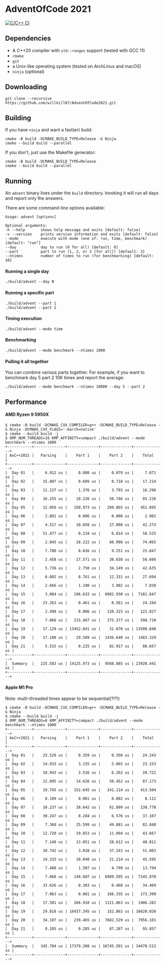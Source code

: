 # AdventOfCode 2021

[![C/C++ CI](https://github.com/willkill07/AdventOfCode2021/actions/workflows/cmake.yml/badge.svg)](https://github.com/willkill07/AdventOfCode2021/actions/workflows/cmake.yml)

## Dependencies

- A C++20 compiler with `std::ranges` support (tested with GCC 11)
- `cmake`
- `git`
- a Unix-like operating system (tested on ArchLinux and macOS)
- `ninja` (optional)

## Downloading

```
git clone --recursive https://github.com/willkill07/AdventOfCode2021.git
```

## Building

If you have `ninja` and want a fast(er) build:

```
cmake -B build -DCMAKE_BUILD_TYPE=Release -G Ninja
cmake --build build --parallel
```

If you don't, just use the Makefile generator:

```
cmake -B build -DCMAKE_BUILD_TYPE=Release
cmake --build build --parallel
```

## Running

An `advent` binary lives under the `build` directory.
Invoking it will run all days and report only the answers.

There are some command-line options available:

```
Usage: advent [options] 

Optional arguments:
-h --help       shows help message and exits [default: false]
-v --version    prints version information and exits [default: false]
--mode          execute with mode (one of: run, time, benchmark) [default: "run"]
--day           day to run (0 for all) [default: 0]
--part          part to run (1, 2, or 3 [for all]) [default: 3]
--ntimes        number of times to run (for benchmarking) [default: 10]
```

#### Running a single day

```
./build/advent --day N
```

#### Running a specific part

```
./build/advent --part 1
./build/advent --part 2
```

#### Timing execution

```
./build/advent --mode time
```

#### Benchmarking

```
./build/advent --mode benchmark --ntimes 1000
```

#### Pulling it all together

You can combine various parts together.
For example, if you want to benchmark day 5 part 2 10K times and report the average:
```
./build/advent --mode benchmark --ntimes 10000 --day 5 --part 2
```

## Performance

#### AMD Ryzen 9 5950X

```
$ cmake -B build -DCMAKE_CXX_COMPILER=g++ -DCMAKE_BUILD_TYPE=Release -G Ninja -DCMAKE_CXX_FLAGS='-march=native'
$ cmake --build build -j
$ OMP_NUM_THREADS=16 KMP_AFFINITY=compact ./build/advent --mode benchmark --ntimes 1000
+-----------+--------------+--------------+--------------+--------------+
| AoC++2021 |   Parsing    |    Part 1    |    Part 2    |    Total     |
+-----------+--------------+--------------+--------------+--------------+
|  Day 01   |     6.912 us |     0.080 us |     0.079 us |     7.071 us |
|  Day 02   |    15.807 us |     0.689 us |     0.718 us |    17.214 us |
|  Day 03   |    11.127 us |     1.376 us |     3.793 us |    16.296 us |
|  Day 04   |    16.255 us |    18.226 us |    50.746 us |    85.226 us |
|  Day 05   |    12.056 us |   150.973 us |   289.865 us |   452.895 us |
|  Day 06   |     2.891 us |     0.006 us |     0.006 us |     2.902 us |
|  Day 07   |     4.517 us |    10.658 us |    27.098 us |    42.273 us |
|  Day 08   |    51.477 us |     0.234 us |     6.814 us |    58.525 us |
|  Day 09   |     2.845 us |    10.222 us |    60.998 us |    74.065 us |
|  Day 10   |     7.780 us |     8.816 us |     9.251 us |    25.847 us |
|  Day 11   |     2.458 us |    17.571 us |    38.638 us |    58.666 us |
|  Day 12   |     5.736 us |     2.750 us |    34.149 us |    42.635 us |
|  Day 13   |     6.602 us |     8.761 us |    12.331 us |    27.694 us |
|  Day 14   |     2.666 us |     1.190 us |     3.982 us |     7.838 us |
|  Day 15   |     3.084 us |   196.633 us |  6982.930 us |  7182.647 us |
|  Day 16   |    23.263 us |     0.461 us |     0.561 us |    24.284 us |
|  Day 17   |     2.498 us |     0.006 us |   120.323 us |   122.827 us |
|  Day 18   |     7.866 us |   215.467 us |   375.377 us |   598.710 us |
|  Day 19   |    17.129 us | 13452.041 us |    31.670 us | 13500.840 us |
|  Day 20   |    17.100 us |    29.589 us |  1436.640 us |  1483.329 us |
|  Day 21   |     5.515 us |     0.225 us |    82.917 us |    88.657 us |
+-----------+--------------+--------------+--------------+--------------+
|  Summary  |   225.583 us | 14125.973 us |  9568.885 us | 23920.441 us |
+-----------+--------------+--------------+--------------+--------------+
```

#### Apple M1 Pro

Note: multi-threaded times appear to be sequential(?!?!)

```
$ cmake -B build -DCMAKE_CXX_COMPILER=g++ -DCMAKE_BUILD_TYPE=Release -G Ninja
$ cmake --build build -j
$ OMP_NUM_THREADS=8 KMP_AFFINITY=compact ./build/advent --mode benchmark --ntimes 1000
+-----------+--------------+--------------+--------------+--------------+
| AoC++2021 |   Parsing    |    Part 1    |    Part 2    |    Total     |
+-----------+--------------+--------------+--------------+--------------+
|  Day 01   |    23.528 us |     0.359 us |     0.356 us |    24.243 us |
|  Day 02   |    14.933 us |     3.155 us |     5.065 us |    23.153 us |
|  Day 03   |    18.943 us |     3.516 us |     6.262 us |    28.721 us |
|  Day 04   |    22.095 us |    14.626 us |    50.452 us |    87.173 us |
|  Day 05   |    19.745 us |   152.645 us |   241.114 us |   413.504 us |
|  Day 06   |     8.109 us |     0.001 us |     0.002 us |     8.112 us |
|  Day 07   |    10.237 us |    38.642 us |    81.899 us |   130.778 us |
|  Day 08   |    30.247 us |     0.284 us |     6.576 us |    37.107 us |
|  Day 09   |     7.368 us |    25.599 us |    49.881 us |    82.848 us |
|  Day 10   |    12.720 us |    19.853 us |    11.094 us |    43.667 us |
|  Day 11   |     7.148 us |    13.051 us |    28.612 us |    48.811 us |
|  Day 12   |    10.742 us |     3.018 us |    37.243 us |    51.003 us |
|  Day 13   |    14.333 us |    10.048 us |    21.214 us |    45.595 us |
|  Day 14   |     7.488 us |     1.507 us |     4.799 us |    13.794 us |
|  Day 15   |     7.668 us |   148.607 us |  6989.595 us |  7145.870 us |
|  Day 16   |    33.626 us |     0.383 us |     0.460 us |    34.469 us |
|  Day 17   |     7.063 us |     0.001 us |   166.335 us |   173.399 us |
|  Day 18   |    17.501 us |   266.918 us |  1121.863 us |  1406.282 us |
|  Day 19   |    29.818 us | 16437.345 us |   152.863 us | 16620.026 us |
|  Day 20   |    34.107 us |   239.465 us |  7682.529 us |  7956.101 us |
|  Day 21   |     8.285 us |     0.285 us |    87.287 us |    95.857 us |
+-----------+--------------+--------------+--------------+--------------+
|  Summary  |   345.704 us | 17379.308 us | 16745.501 us | 34470.513 us |
+-----------+--------------+--------------+--------------+--------------+
```